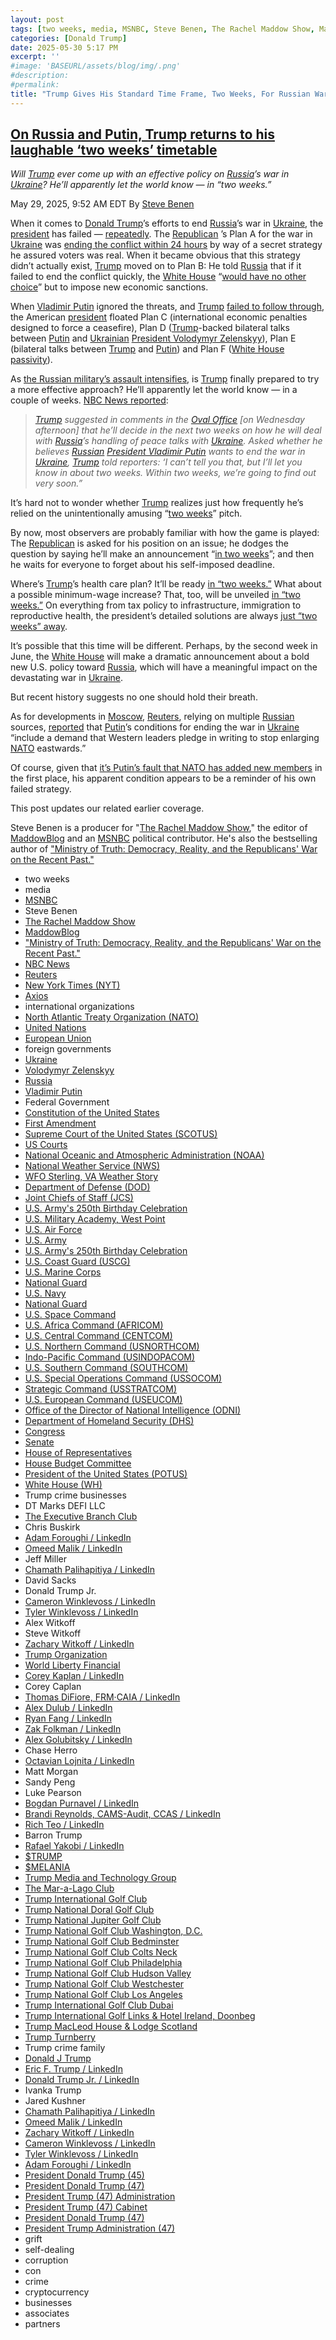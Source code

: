 ```yaml
---
layout: post
tags: [two weeks, media, MSNBC, Steve Benen, The Rachel Maddow Show, MaddowBlog, “Ministry of Truth –  Democracy Reality and the Republicans’ War on the Recent Past.”, international organizations, North Atlantic Treaty Organization (NATO), United Nations, European Union, foreign governments, Ukraine, Volodymyr Zelenskyy, Russia, Vladimir Putin, Federal Government, Constitution of the United States, First Amendment, Supreme Court of the United States (SCOTUS), US Courts, National Oceanic and Atmospheric Administration (NOAA), National Weather Service (NWS), WFO Sterling VA Weather Story, Department of Defense (DOD), Joint Chiefs of Staff (JCS), U.S. Army’s 250th Birthday Celebration, U.S. Military Academy West Point, U.S. Air Force, U.S. Army, U.S. Army’s 250th Birthday Celebration, U.S. Coast Guard (USCG), U.S. Marine Corps, National Guard, U.S. Navy, National Guard, U.S. Space Command, U.S. Africa Command (AFRICOM), U.S. Central Command (CENTCOM), U.S. Northern Command (USNORTHCOM), Indo-Pacific Command (USINDOPACOM), U.S. Southern Command (SOUTHCOM), U.S. Special Operations Command (USSOCOM), Strategic Command (USSTRATCOM), U.S. European Command (USEUCOM), Office of the Director of National Intelligence (ODNI), Department of Homeland Security (DHS), Congress, Senate, House of Representatives, House Budget Committee, President of the United States (POTUS), White House (WH), Trump crime businesses, DT Marks DEFI LLC, The Executive Branch Club, Chris Buskirk, Adam Foroughi / LinkedIn, Omeed Malik / LinkedIn, Jeff Miller, Chamath Palihapitiya / LinkedIn, David Sacks, Donald Trump Jr., Cameron Winklevoss / LinkedIn, Tyler Winklevoss / LinkedIn, Alex Witkoff, Steve Witkoff, Zachary Witkoff / LinkedIn, Trump Organization, World Liberty Financial, Corey Kaplan / LinkedIn, Corey Caplan, Thomas DiFiore FRM·CAIA / LinkedIn, Alex Dulub / LinkedIn, Ryan Fang / LinkedIn, Zak Folkman / LinkedIn, Alex Golubitsky / LinkedIn, Chase Herro, Octavian Lojnita / LinkedIn, Matt Morgan, Sandy Peng, Luke Pearson, Bogdan Purnavel / LinkedIn, Brandi Reynolds CAMS-Audit CCAS / LinkedIn, Rich Teo / LinkedIn, Barron Trump, Rafael Yakobi / LinkedIn, $TRUMP, $MELANIA, Trump Media and Technology Group, The Mar-a-Lago Club, Trump International Golf Club, Trump National Doral Golf Club, Trump National Jupiter Golf Club, Trump National Golf Club Washington D.C., Trump National Golf Club Bedminster, Trump National Golf Club Colts Neck, Trump National Golf Club Philadelphia, Trump National Golf Club Hudson Valley, Trump National Golf Club Westchester, Trump National Golf Club Los Angeles, Trump International Golf Club Dubai, Trump International Golf Links & Hotel Ireland Doonbeg, Trump MacLeod House & Lodge Scotland, Trump Turnberry, Trump crime family, Donald J Trump, Eric F. Trump / LinkedIn, Donald Trump Jr. / LinkedIn, Ivanka Trump, Jared Kushner, Chamath Palihapitiya / LinkedIn, Omeed Malik / LinkedIn, Zachary Witkoff / LinkedIn, Cameron Winklevoss / LinkedIn, Tyler Winklevoss / LinkedIn, Adam Foroughi / LinkedIn, President Donald Trump (45), President Donald Trump (47), President Trump (47) Administration, President Trump (47) Cabinet, President Donald Trump (47), President Trump Administration (47), grift, self-dealing, corruption, con, crime, cryptocurrency, businesses, associates, partners]
categories: [Donald Trump]
date: 2025-05-30 5:17 PM
excerpt: ''
#image: 'BASEURL/assets/blog/img/.png'
#description:
#permalink:
title: "Trump Gives His Standard Time Frame, Two Weeks, For Russian War Against Ukraine"
---
```



## [On Russia and Putin, Trump returns to his laughable ‘two weeks’ timetable](https://www.msnbc.com/rachel-maddow-show/maddowblog/russia-putin-trump-returns-laughable-two-weeks-timetable-rcna209680)

*Will [Trump](https://www.donaldjtrump.com/) ever come up with an effective policy on [Russia](http://government.ru/)’s war in [Ukraine](https://www.gov.ua/)? He’ll apparently let the world know — in “two weeks.”*

May 29, 2025, 9:52 AM EDT
By [Steve Benen](https://www.msnbc.com/author/steve-benen-ncpn433601)

When it comes to [Donald Trump](https://www.donaldjtrump.com/)’s efforts to end [Russia](http://government.ru/)’s war in [Ukraine](https://www.gov.ua/), the [president](https://www.whitehouse.gov/) has failed — [repeatedly](https://www.msnbc.com/rachel-maddow-show/maddowblog/ending-russias-war-ukraine-trump-keeps-finding-new-ways-fail-rcna207892). The [Republican](https://www.gop.com/)
’s Plan A for the war in [Ukraine](https://www.gov.ua/) was [ending the conflict within 24 hours](https://www.msnbc.com/rachel-maddow-show/maddowblog/trump-reportedly-frustrated-inability-make-good-foreign-policy-promise-rcna206295) by way of a secret strategy he assured voters was real. When it became obvious that this strategy didn’t actually exist, [Trump](https://www.donaldjtrump.com/) moved on to Plan B: He told [Russia](http://government.ru/) that if it failed to end the conflict quickly, the [White House](https://www.whitehouse.gov/) “[would have no other choice](https://truthsocial.com/@realDonaldTrump/113872782548137314)” but to impose new economic sanctions.

When [Vladimir Putin](http://kremlin.ru/) ignored the threats, and [Trump](https://www.donaldjtrump.com/) [failed to follow through](https://www.msnbc.com/rachel-maddow-show/maddowblog/ending-russias-war-ukraine-trump-keeps-finding-new-ways-fail-rcna207892), the American [president](https://www.whitehouse.gov/) floated Plan C (international economic penalties designed to force a ceasefire), Plan D ([Trump](https://www.donaldjtrump.com/)-backed bilateral talks between [Putin](http://kremlin.ru/) and [Ukrainian](https://www.gov.ua/) [President Volodymyr Zelenskyy](https://www.president.gov.ua/)), Plan E (bilateral talks between [Trump](https://www.donaldjtrump.com/) and [Putin](http://kremlin.ru/)) and Plan F ([White House passivity](https://www.nytimes.com/2025/05/20/us/politics/trump-ukraine-russia.html)).

As [the Russian military’s assault intensifies](https://www.msnbc.com/rachel-maddow-show/maddowblog/russias-state-run-media-mocks-trump-weakness-putin-rcna209411), is [Trump](https://www.donaldjtrump.com/) finally prepared to try a more effective approach? He’ll apparently let the world know — in a couple of weeks. [NBC News reported](https://www.nbcnews.com/politics/trump-administration/live-blog/trump-administration-putin-immigration-doge-crypto-live-updates-rcna208940/rcrd80329?canonicalCard=true):

> *[Trump](https://www.donaldjtrump.com/) suggested in comments in the [Oval Office](https://www.whitehouse.gov/) [on Wednesday afternoon] that he’ll decide in the next two weeks on how he will deal with [Russia](http://government.ru/)’s handling of peace talks with [Ukraine](https://www.gov.ua/). Asked whether he believes [Russian](http://government.ru/) [President Vladimir Putin](http://kremlin.ru/) wants to end the war in [Ukraine](https://www.gov.ua/), [Trump](https://www.donaldjtrump.com/) told reporters: ‘I can’t tell you that, but I’ll let you know in about two weeks. Within two weeks, we’re going to find out very soon.”*

It’s hard not to wonder whether [Trump](https://www.donaldjtrump.com/) realizes just how frequently he’s relied on the unintentionally amusing “[two weeks](https://www.facebook.com/watch/?v=288227262386602)” pitch.

By now, most observers are probably familiar with how the game is played: The [Republican](https://www.gop.com/) is asked for his position on an issue; he dodges the question by saying he’ll make an announcement “[in two weeks](https://www.axios.com/2017/12/15/trumps-timeline-always-two-weeks-1513302785)”; and then he waits for everyone to forget about his self-imposed deadline.

Where’s [Trump](https://www.donaldjtrump.com/)’s health care plan? It’ll be ready [in “two weeks.”](https://www.foxnews.com/politics/transcript-fox-news-sunday-interview-with-president-trump) What about a possible minimum-wage increase? That, too, will be unveiled [in “two weeks.”](https://www.msnbc.com/rachel-maddow-show/right-cue-trump-fails-follow-through-minimum-wage-n1234155) On everything from tax policy to infrastructure, immigration to reproductive health, the president’s detailed solutions are always [just “two weeks” away](https://www.msnbc.com/rachel-maddow-show/maddowblog/trump-sees-electoral-turnaround-probably-two-weeks-n1247770).

It’s possible that this time will be different. Perhaps, by the second week in June, the [White House](https://www.whitehouse.gov/) will make a dramatic announcement about a bold new U.S. policy toward [Russia](http://government.ru/), which will have a meaningful impact on the devastating war in [Ukraine](https://www.gov.ua/).

But recent history suggests no one should hold their breath. 

As for developments in [Moscow](http://kremlin.ru/), [Reuters](https://www.reuters.com/), relying on multiple [Russian](http://government.ru/) sources, [reported](https://www.reuters.com/world/europe/putin-ukraine-peace-wants-pledge-halt-nato-enlargement-sources-say-2025-05-28/) that [Putin](http://kremlin.ru/)’s conditions for ending the war in [Ukraine](https://www.gov.ua/) “include a demand that Western leaders pledge in writing to stop enlarging [NATO](https://www.nato.int/) eastwards.”

Of course, given that [it’s Putin’s fault that NATO has added new members](https://www.bbc.com/news/world-europe-61397478) in the first place, his apparent condition appears to be a reminder of his own failed strategy.

This post updates our related earlier coverage.

Steve Benen is a producer for "[The Rachel Maddow Show](https://www.msnbc.com/rachel-maddow-show)," the editor of [MaddowBlog](https://www.msnbc.com/rachel-maddow-show) and an [MSNBC](https://www.msnbc.com/) political contributor. He's also the bestselling author of ["Ministry of Truth: Democracy, Reality, and the Republicans' War on the Recent Past."](https://www.harpercollins.com/products/ministry-of-truth-steve-benen)

- two weeks
- media 
- [MSNBC](https://www.msnbc.com/)
- Steve Benen
- [The Rachel Maddow Show](https://www.msnbc.com/rachel-maddow-show)
- [MaddowBlog](https://www.msnbc.com/rachel-maddow-show) 
- ["Ministry of Truth: Democracy, Reality, and the Republicans' War on the Recent Past."](https://www.harpercollins.com/products/ministry-of-truth-steve-benen)
- [NBC News](https://www.nbcnews.com/)
- [Reuters](https://www.reuters.com/)
- [New York Times (NYT)](https://www.nytimes.com/)
- [Axios](https://www.axios.com/)
- international organizations 
- [North Atlantic Treaty Organization (NATO)](https://www.nato.int/)
- [United Nations](https://www.un.org/)
- [European Union](https://commission.europa.eu/)
- foreign governments
- [Ukraine](https://www.gov.ua/)
- [Volodymyr Zelenskyy](https://www.president.gov.ua/)
- [Russia](http://government.ru/)
- [Vladimir Putin](http://kremlin.ru/)
- Federal Government 
- [Constitution of the United States](https://constitution.congress.gov/)
- [First Amendment](https://constitution.congress.gov/constitution/amendment-1/)
- [Supreme Court of the United States (SCOTUS)](https://www.supremecourt.gov/)
- [US Courts](https://www.uscourts.gov/)
- [National Oceanic and Atmospheric Administration (NOAA)](https://www.noaa.gov/)
- [National Weather Service (NWS)](https://www.weather.gov/)
- [WFO Sterling, VA Weather Story](https://www.weather.gov/lwx/weatherstory)
- [Department of Defense (DOD)](https://www.defense.gov/)
- [Joint Chiefs of Staff (JCS)](https://www.jcs.mil/)
- [U.S. Army's 250th Birthday Celebration](https://www.army.mil/1775/)
- [U.S. Military Academy, West Point](https://www.westpoint.edu/)
- [U.S. Air Force](https://www.af.mil/)
- [U.S. Army](https://www.army.mil/)
- [U.S. Army's 250th Birthday Celebration](https://www.army.mil/1775/)
- [U.S. Coast Guard (USCG)](https://www.uscg.mil/)
- [U.S. Marine Corps](https://www.marines.mil/)
- [National Guard](https://www.nationalguard.mil/)
- [U.S. Navy](https://www.navy.mil/)
- [National Guard](https://www.nationalguard.mil/)
- [U.S. Space Command](https://www.spacecom.mil/)
- [U.S. Africa Command (AFRICOM)](https://www.africom.mil/)
- [U.S. Central Command (CENTCOM)](https://www.centcom.mil/)
- [U.S. Northern Command (USNORTHCOM)](https://www.northcom.mil/)
- [Indo-Pacific Command (USINDOPACOM)](https://www.pacom.mil/)
- [U.S. Southern Command (SOUTHCOM)](http://www.southcom.mil/)
- [U.S. Special Operations Command (USSOCOM)](https://www.socom.mil/)
- [Strategic Command (USSTRATCOM)](http://www.stratcom.mil/)
- [U.S. European Command (USEUCOM)](https://www.eucom.mil/)
- [Office of the Director of National Intelligence (ODNI)](https://www.odni.gov/)
- [Department of Homeland Security (DHS)](https://www.dhs.gov/)
- [Congress](https://www.congress.gov/)
- [Senate](https://www.senate.gov/)
- [House of Representatives](https://www.house.gov/)
- [House Budget Committee ](https://budget.house.gov/)
- [President of the United States (POTUS)](https://www.whitehouse.gov/)
- [White House (WH)](https://www.whitehouse.gov/)
- Trump crime businesses
- DT Marks DEFI LLC
- [The Executive Branch Club](https://www.theexecutivebranchclub.com/)
- Chris Buskirk
- [Adam Foroughi / LinkedIn](https://www.linkedin.com/in/adamforoughi/)
- [Omeed Malik / LinkedIn](https://www.linkedin.com/in/omeed-malik-b483b1186/)
- Jeff Miller
- [Chamath Palihapitiya / LinkedIn](https://www.linkedin.com/in/chamath/)
- David Sacks
- Donald Trump Jr.
- [Cameron Winklevoss / LinkedIn](https://www.linkedin.com/in/winklevoss/)
- [Tyler Winklevoss / LinkedIn](https://www.linkedin.com/in/tylerwinklevoss/)
- Alex Witkoff
- Steve Witkoff
- [Zachary Witkoff / LinkedIn](https://www.linkedin.com/in/zachary-witkoff-038a4143/)
- [Trump Organization](https://www.trump.com/)
- [World Liberty Financial](https://worldlibertyfinancial.com/)
- [Corey Kaplan / LinkedIn](https://www.linkedin.com/in/coreykaplan/)
- Corey Caplan
- [Thomas DiFiore, FRM·CAIA / LinkedIn](https://www.linkedin.com/in/thomasdifiore42/)
- [Alex Dulub / LinkedIn](https://www.linkedin.com/in/alexei-dulub/)
- [Ryan Fang / LinkedIn](https://www.linkedin.com/in/ryan-fang-245011a2/)
- [Zak Folkman / LinkedIn](https://www.linkedin.com/in/zak-folkman-0300669a/)
- [Alex Golubitsky / LinkedIn](https://www.linkedin.com/in/alexgolubitsky/)
- Chase Herro
- [Octavian Lojnita / LinkedIn](https://www.linkedin.com/in/octavian-lojnita/)
- Matt Morgan
- Sandy Peng
- Luke Pearson
- [Bogdan Purnavel / LinkedIn](https://www.linkedin.com/in/bogdan-purnavel-73b05a14b/)
- [Brandi Reynolds, CAMS-Audit, CCAS / LinkedIn](https://www.linkedin.com/in/brandi-reynolds-cams-audit-ccas-64b8aa53/)
- [Rich Teo / LinkedIn](https://www.linkedin.com/in/richteo/)
- Barron Trump
- [Rafael Yakobi / LinkedIn](https://www.linkedin.com/in/rafaelyakobi/)
- [$TRUMP](https://gettrumpmemes.com/)
- [$MELANIA](https://melaniameme.com/)
- [Trump Media and Technology Group](https://tmtgcorp.com/)
- [The Mar-a-Lago Club](https://www.maralagoclub.com/)
- [Trump International Golf Club](https://www.trumpinternationalpalmbeaches.com/)
- [Trump National Doral Golf Club](https://www.trumpgolfdoral.com/)
- [Trump National Jupiter Golf Club](https://www.trumpnationaljupiter.com/)
- [Trump National Golf Club Washington, D.C.](https://www.trumpnationaldc.com/)
- [Trump National Golf Club Bedminster](https://www.trumpnationalbedminster.com/)
- [Trump National Golf Club Colts Neck](https://www.trumpcoltsneck.com/)
- [Trump National Golf Club Philadelphia](https://www.trumpnationalphiladelphia.com/)
- [Trump National Golf Club Hudson Valley](https://www.trumpnationalhudsonvalley.com/)
- [Trump National Golf Club Westchester](https://www.trumpnationalwestchester.com/)
- [Trump National Golf Club Los Angeles](https://www.trumpnationallosangeles.com/)
- [Trump International Golf Club Dubai](https://www.trumpgolfdubai.com/)
- [Trump International Golf Links & Hotel Ireland, Doonbeg](https://www.trumpgolfireland.com/)
- [Trump MacLeod House & Lodge Scotland](https://www.trumphotels.com/macleod-house)
- [Trump Turnberry](https://www.turnberry.co.uk/)
- Trump crime family
- [Donald J Trump](https://www.donaldjtrump.com/)
- [Eric F. Trump / LinkedIn](https://www.linkedin.com/in/erictrump/)
- [Donald Trump Jr. / LinkedIn](https://www.linkedin.com/in/donald-trump-jr-4454b862/)
- Ivanka Trump
- Jared Kushner
- [Chamath Palihapitiya / LinkedIn](https://www.linkedin.com/in/chamath/)
- [Omeed Malik / LinkedIn](https://www.linkedin.com/in/omeed-malik-b483b1186/)
- [Zachary Witkoff / LinkedIn](https://www.linkedin.com/in/zachary-witkoff-038a4143/)
- [Cameron Winklevoss / LinkedIn](https://www.linkedin.com/in/winklevoss/)
- [Tyler Winklevoss / LinkedIn](https://www.linkedin.com/in/tylerwinklevoss/)
- [Adam Foroughi / LinkedIn](https://www.linkedin.com/in/adamforoughi/)
- [President Donald Trump (45)](https://trumpwhitehouse.archives.gov/)
- [President Donald Trump (47)](https://www.whitehouse.gov/administration/donald-j-trump/)
- [President Trump (47) Administration](https://www.whitehouse.gov/administration/)
- [President Trump (47) Cabinet](https://www.whitehouse.gov/administration/the-cabinet/)
- [President Donald Trump (47)](https://www.whitehouse.gov/administration/donald-j-trump/)
- [President Trump Administration (47)](https://www.whitehouse.gov/administration/)
- grift
- self-dealing
- corruption
- con
- crime
- cryptocurrency 
- businesses
- associates
- partners

